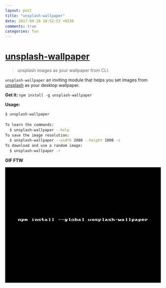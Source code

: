 ```yaml
---
layout: post
title: "unsplash-wallpaper"
date: 2017-09-28 18:52:53 +0530
comments: true
categories: fun
---
```


# [unsplash-wallpaper](https://npm.im/unsplash-wallpaper)
> unsplash images as your wallpaper from CLI.

`unsplash-wallpaper` an inviting module that helps you set images from [unsplash](https://unsplash.com/)
as your desktop wallpaper.

__Get it:__ `npm install -g unsplash-wallpaper`

__Usage:__

```sh
$ unsplash-wallpaper

To learn the commands:
  $ unsplash-wallpaper --help
To save the image resolution:
  $ unsplash-wallpaper --width 2880 --height 1800 -s
To download and use a random image:
  $ unsplash-wallpaper -r
```

__GIF FTW__

![unsplash-wallpaper](/images/unsplash-wallpaper/unsplash-wallpaper.gif)




